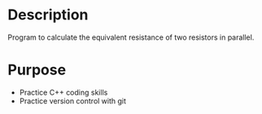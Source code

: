 Description
===========

Program to calculate the equivalent resistance of two resistors in parallel.

Purpose
=======

* Practice C++ coding skills
* Practice version control with git
